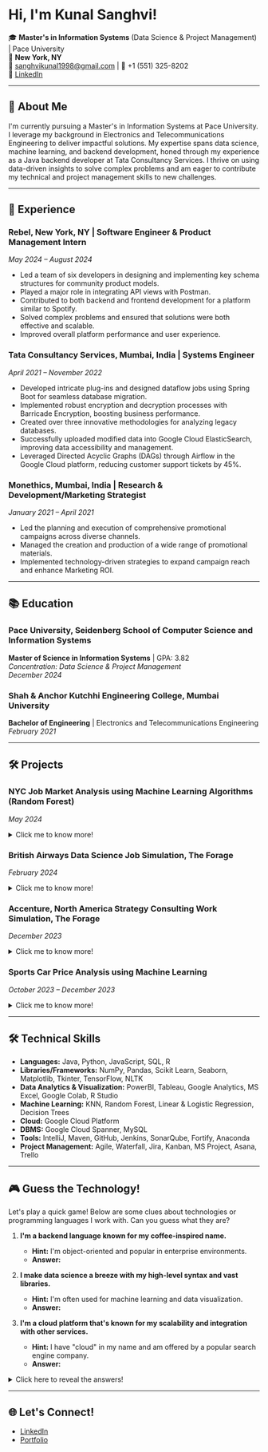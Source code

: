 # Hi, I'm Kunal Sanghvi!

🎓 **Master's in Information Systems** (Data Science & Project Management) | Pace University  
📍 **New York, NY**  
📧 [sanghvikunal1998@gmail.com](mailto:sanghvikunal1998@gmail.com) | 📱 +1 (551) 325-8202  
🔗 [LinkedIn](https://www.linkedin.com/in/kunalsanghvii/)

---

## 🚀 About Me

I'm currently pursuing a Master's in Information Systems at Pace University. I leverage my background in Electronics and Telecommunications Engineering to deliver impactful solutions. My expertise spans data science, machine learning, and backend development, honed through my experience as a Java backend developer at Tata Consultancy Services. I thrive on using data-driven insights to solve complex problems and am eager to contribute my technical and project management skills to new challenges.

---

## 💼 Experience

### Rebel, New York, NY | Software Engineer & Product Management Intern  
*May 2024 – August 2024*  

- Led a team of six developers in designing and implementing key schema structures for community product models.
- Played a major role in integrating API views with Postman.
- Contributed to both backend and frontend development for a platform similar to Spotify.
- Solved complex problems and ensured that solutions were both effective and scalable.
- Improved overall platform performance and user experience.


### Tata Consultancy Services, Mumbai, India | Systems Engineer  
*April 2021 – November 2022*  
- Developed intricate plug-ins and designed dataflow jobs using Spring Boot for seamless database migration.
- Implemented robust encryption and decryption processes with Barricade Encryption, boosting business performance.
- Created over three innovative methodologies for analyzing legacy databases.
- Successfully uploaded modified data into Google Cloud ElasticSearch, improving data accessibility and management.
- Leveraged Directed Acyclic Graphs (DAGs) through Airflow in the Google Cloud platform, reducing customer support tickets by 45%.

### Monethics, Mumbai, India | Research & Development/Marketing Strategist  
*January 2021 – April 2021*  
- Led the planning and execution of comprehensive promotional campaigns across diverse channels.
- Managed the creation and production of a wide range of promotional materials.
- Implemented technology-driven strategies to expand campaign reach and enhance Marketing ROI.

---

## 📚 Education

### Pace University, Seidenberg School of Computer Science and Information Systems  
**Master of Science in Information Systems** | GPA: 3.82  
*Concentration: Data Science & Project Management*  
*December 2024*

### Shah & Anchor Kutchhi Engineering College, Mumbai University  
**Bachelor of Engineering** | Electronics and Telecommunications Engineering  
*February 2021*

---

## 🛠️ Projects

### NYC Job Market Analysis using Machine Learning Algorithms (Random Forest)  
*May 2024*  
<details>
  <summary>Click me to know more!</summary>
  
  - Collaborated in a team of four to develop a predictive model to forecast regional salaries across multiple industries.
  - Cleaned over 1 million data records using Python, identifying influential features for model training and replacing missing values.
  - Trained a Random Forest model using the cleaned salary data, achieving 89% accuracy and an R-squared value of 0.89. This model enabled employers to design competitive salary and compensation packages to attract and retain talent.

</details>



### British Airways Data Science Job Simulation, The Forage  
*February 2024*  
<details>
  <summary>Click me to know more!</summary>
  
- Scraped a webpage to extract customer reviews on BA flights using Python.
- Analyzed the data in a CSV file using the Python library NLTK to remove unnecessary qualifiers and identify keywords indicating user sentiment.
- Loaded the cleaned dataset into a Random Forest Regressor model to predict factors influencing customer reviews, achieving 88% predictive accuracy. This analysis enabled the company to develop effective customer retention strategies.  

</details>



### Accenture, North America Strategy Consulting Work Simulation, The Forage  
*December 2023*  
<details>
  <summary>Click me to know more!</summary>
  
- Evaluated a client brief to identify project priorities and reviewed a government website to develop UX/UI strategies to optimize user experience.
- Developed a project timeline, Gantt Chart, and user stories to blueprint project deliverables and assign tasks.
- Created correspondence with the manager to track project progress and gather feedback from stakeholders to ensure alignment with client needs.  

</details>



### Sports Car Price Analysis using Machine Learning  
*October 2023 – December 2023*  
<details>
  <summary>Click me to know more!</summary>
  
- Processed over 10,000 data points of luxury vehicle features using Python.
- Analyzed feature impact on price using R and designed a Random Forest Regressor model, achieving a perfect R-squared (R²) value of 1.00 for precise prediction of luxury sports car prices.  

</details>

---

## 🛠️ Technical Skills

- **Languages:** Java, Python, JavaScript, SQL, R
- **Libraries/Frameworks:** NumPy, Pandas, Scikit Learn, Seaborn, Matplotlib, Tkinter, TensorFlow, NLTK
- **Data Analytics & Visualization:** PowerBI, Tableau, Google Analytics, MS Excel, Google Colab, R Studio
- **Machine Learning:** KNN, Random Forest, Linear & Logistic Regression, Decision Trees
- **Cloud:** Google Cloud Platform
- **DBMS:** Google Cloud Spanner, MySQL
- **Tools:** IntelliJ, Maven, GitHub, Jenkins, SonarQube, Fortify, Anaconda
- **Project Management:** Agile, Waterfall, Jira, Kanban, MS Project, Asana, Trello

---

## 🎮 Guess the Technology!

Let's play a quick game! Below are some clues about technologies or programming languages I work with. Can you guess what they are?

1. **I'm a backend language known for my coffee-inspired name.**  
   - **Hint:** I'm object-oriented and popular in enterprise environments.
   - **Answer:** <!-- Scroll down to see the answer or click [here](#answers)! -->

2. **I make data science a breeze with my high-level syntax and vast libraries.**  
   - **Hint:** I'm often used for machine learning and data visualization.
   - **Answer:** 

3. **I'm a cloud platform that's known for my scalability and integration with other services.**  
   - **Hint:** I have "cloud" in my name and am offered by a popular search engine company.
   - **Answer:** 

<details>
  <summary>Click here to reveal the answers!</summary>
  
  1. Java  
  2. Python  
  3. Google Cloud Platform

</details>

---

## 🌐 Let's Connect!

- [LinkedIn](https://www.linkedin.com/in/kunalsanghvii/)
- [Portfolio](#)

